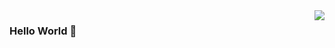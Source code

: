 <img align="right" src="https://github-readme-stats.vercel.app/api?username=semmywong&show_icons=true&icon_color=CE1D2D&text_color=718096&bg_color=ffffff&hide_title=true" />

### Hello World 👋

